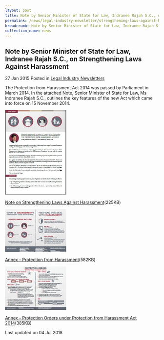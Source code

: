```yaml
---
layout: post
title: Note by Senior Minister of State for Law, Indranee Rajah S.C., on Strengthening Laws Against Harassment
permalink: /news/legal-industry-newsletter/strengthening-laws-against-harassment/
breadcrumb: Note by Senior Minister of State for Law, Indranee Rajah S.C., on Strengthening Laws Against Harassment
collection_name: news
---
```


<style>
  .image {width: 200px;}
  .image img {max-width: 100%;}
</style>

Note by Senior Minister of State for Law, Indranee Rajah S.C., on Strengthening Laws Against Harassment
---

27 Jan 2015 Posted in [Legal Industry Newsletters](/news/legal-industry-newsletters/)

The Protection from Harassment Act 2014 was passed by Parliament in March 2014. In the attached Note, Senior Minister of State for Law, Ms Indranee Rajah S.C., outlines the key features of the new Act which came into force on 15 November 2014.

<div class="image">
  <a href="/files/NotebySMSonPOHA-0618.pdf/"><img src="/images/1530688744794.jpg/" alt="image of pdf: stengthening laws against harassment" title="image of pdf: stengthening laws against harassment"></a>
</div>

<a href="/files/NotebySMSonPOHA-0618.pdf/">Note on Strengthening Laws Against Harassment</a>(225KB)


<div class="image">
  <a href="/files/2NotebySMS_Harassment.pdf/"><img src="/images/2422349422393.jpg/" alt="thumbnail of infographic stregthening laws against harassment" title="thumbnail of infographic stregthening laws against harassment"></a>
</div>

<a href="/files/2NotebySMS_Harassment.pdf/">Annex - Protection from Harassment</a>(582KB)

<div class="image">
  <a href="/files/3msd061_minlaw_infographic_annex_091215.pdf/"><img src="/images/3449653777312.jpg/" alt="thumbnail of infographic protection orders under protection from harassment act" title="thumbnail of infographic protection orders under protection from harassment act"></a>
</div>

<a href="/files/3msd061_minlaw_infographic_annex_091215.pdf/">Annex - Protection Orders under Protection from Harassment Act 2014</a>(385KB)

<p class="right-side-updated">Last updated on 04 Jul 2018</p>
